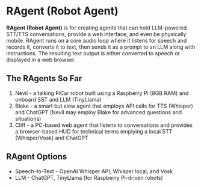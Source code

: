 # RAgent (Robot Agent)

**RAgent (Robot Agent)** is for creating agents that can hold LLM-powered STT/TTS conversations, provide a web interface, and even be physically mobile. RAgent runs on a core audio loop where it listens for speech and records it, converts it to text, then sends it as a prompt to an LLM along with instructions. The resulting text output is either converted to speech or displayed in a web browser. 

## The RAgents So Far
1. Nevil - a talking PiCar robot built using a Raspberry Pi (8GB RAM) and onboard SST and LLM (TinyLlama)
2. Blake - a smart but slow agent that employs API calls for TTS (Whisper) and ChatGPT (Nevil may employ Blake for advanced questions and situations)
2. Cliff - a PC-based web agent that listens to conversations and provides a browser-based HUD for technical terms emplying a local STT (Whisper/Vosk) and ChatGPT

## RAgent Options
- Speech-to-Text - OpenAI Whisper API, Whisper local, and Vosk
- LLM - ChatGPT, TinyLlama (for Raspberry Pi-driven robots)
